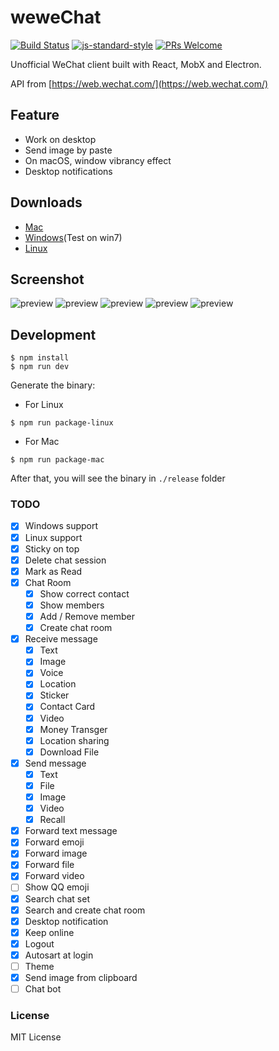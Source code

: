 # weweChat

[![Build Status](https://travis-ci.org/trazyn/weweChat.svg?branch=master)](https://travis-ci.org/trazyn/weweChat)
[![js-standard-style](https://img.shields.io/badge/code%20style-standard-brightgreen.svg)](http://standardjs.com)
[![PRs Welcome](https://img.shields.io/badge/PRs-Welcome-brightgreen.svg)](https://github.com/trazyn/weweChat/pulls)

Unofficial WeChat client built with React, MobX and Electron.

API from [https://web.wechat.com/](https://web.wechat.com/)

## Feature
- Work on desktop
- Send image by paste
- On macOS, window vibrancy effect
- Desktop notifications

## Downloads
- [Mac](https://github.com/trazyn/weweChat/releases/download/1.0.0/wewechat-1.0.0-mac.dmg)
- [Windows](https://github.com/trazyn/weweChat/releases/download/1.0.0/wewechat-1.0.0-win-setup.exe)(Test on win7)
- [Linux](https://github.com/trazyn/weweChat/releases/download/1.0.0/wewechat-1.0.0-x86_64.AppImage)

## Screenshot
![preview](https://raw.githubusercontent.com/trazyn/weweChat/master/screenshots/0.png)
![preview](https://raw.githubusercontent.com/trazyn/weweChat/master/screenshots/1.png)
![preview](https://raw.githubusercontent.com/trazyn/weweChat/master/screenshots/2.png)
![preview](https://raw.githubusercontent.com/trazyn/weweChat/master/screenshots/3.png)
![preview](https://raw.githubusercontent.com/trazyn/weweChat/master/screenshots/4.png)

## Development
```
$ npm install
$ npm run dev
```

Generate the binary:
* For Linux
```
$ npm run package-linux
```
* For Mac
```
$ npm run package-mac
```
After that, you will see the binary in `./release` folder

### TODO
- [x] Windows support
- [x] Linux support
- [x] Sticky on top
- [x] Delete chat session
- [x] Mark as Read
- [x] Chat Room
  - [x] Show correct contact
  - [x] Show members
  - [x] Add / Remove member
  - [x] Create chat room
- [x] Receive message
  - [x] Text
  - [x] Image
  - [x] Voice
  - [x] Location
  - [x] Sticker
  - [x] Contact Card
  - [x] Video
  - [x] Money Transger
  - [x] Location sharing
  - [x] Download File
- [x] Send message
  - [x] Text
  - [x] File
  - [x] Image
  - [x] Video
  - [x] Recall
- [x] Forward text message
- [x] Forward emoji
- [x] Forward image
- [x] Forward file
- [x] Forward video
- [ ] Show QQ emoji
- [x] Search chat set
- [x] Search and create chat room
- [x] Desktop notification
- [x] Keep online
- [x] Logout
- [x] Autosart at login
- [ ] Theme
- [x] Send image from clipboard
- [ ] Chat bot

### License
MIT License

